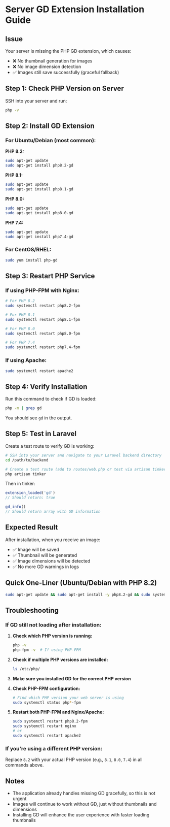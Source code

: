 # Server GD Extension Installation Guide

## Issue
Your server is missing the PHP GD extension, which causes:
- ❌ No thumbnail generation for images
- ❌ No image dimension detection
- ✅ Images still save successfully (graceful fallback)

## Step 1: Check PHP Version on Server

SSH into your server and run:
```bash
php -v
```

## Step 2: Install GD Extension

### For Ubuntu/Debian (most common):

**PHP 8.2:**
```bash
sudo apt-get update
sudo apt-get install php8.2-gd
```

**PHP 8.1:**
```bash
sudo apt-get update
sudo apt-get install php8.1-gd
```

**PHP 8.0:**
```bash
sudo apt-get update
sudo apt-get install php8.0-gd
```

**PHP 7.4:**
```bash
sudo apt-get update
sudo apt-get install php7.4-gd
```

### For CentOS/RHEL:
```bash
sudo yum install php-gd
```

## Step 3: Restart PHP Service

### If using PHP-FPM with Nginx:
```bash
# For PHP 8.2
sudo systemctl restart php8.2-fpm

# For PHP 8.1
sudo systemctl restart php8.1-fpm

# For PHP 8.0
sudo systemctl restart php8.0-fpm

# For PHP 7.4
sudo systemctl restart php7.4-fpm
```

### If using Apache:
```bash
sudo systemctl restart apache2
```

## Step 4: Verify Installation

Run this command to check if GD is loaded:
```bash
php -m | grep gd
```

You should see `gd` in the output.

## Step 5: Test in Laravel

Create a test route to verify GD is working:

```bash
# SSH into your server and navigate to your Laravel backend directory
cd /path/to/backend

# Create a test route (add to routes/web.php or test via artisan tinker)
php artisan tinker
```

Then in tinker:
```php
extension_loaded('gd')
// Should return: true

gd_info()
// Should return array with GD information
```

## Expected Result

After installation, when you receive an image:
- ✅ Image will be saved
- ✅ Thumbnail will be generated
- ✅ Image dimensions will be detected
- ✅ No more GD warnings in logs

## Quick One-Liner (Ubuntu/Debian with PHP 8.2)

```bash
sudo apt-get update && sudo apt-get install -y php8.2-gd && sudo systemctl restart php8.2-fpm && php -m | grep gd
```

## Troubleshooting

### If GD still not loading after installation:

1. **Check which PHP version is running:**
   ```bash
   php -v
   php-fpm -v  # If using PHP-FPM
   ```

2. **Check if multiple PHP versions are installed:**
   ```bash
   ls /etc/php/
   ```

3. **Make sure you installed GD for the correct PHP version**

4. **Check PHP-FPM configuration:**
   ```bash
   # Find which PHP version your web server is using
   sudo systemctl status php*-fpm
   ```

5. **Restart both PHP-FPM and Nginx/Apache:**
   ```bash
   sudo systemctl restart php8.2-fpm
   sudo systemctl restart nginx
   # or
   sudo systemctl restart apache2
   ```

### If you're using a different PHP version:

Replace `8.2` with your actual PHP version (e.g., `8.1`, `8.0`, `7.4`) in all commands above.

## Notes

- The application already handles missing GD gracefully, so this is not urgent
- Images will continue to work without GD, just without thumbnails and dimensions
- Installing GD will enhance the user experience with faster loading thumbnails
